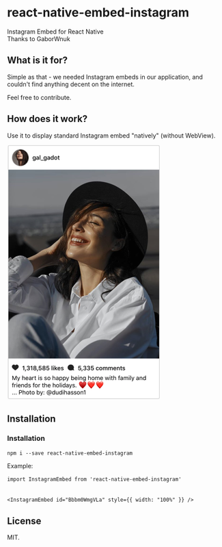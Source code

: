 # react-native-embed-instagram

Instagram Embed for React Native  
Thanks to GaborWnuk

## What is it for?
Simple as that - we needed Instagram embeds in our application, and couldn't find anything decent on the internet.

Feel free to contribute.

## How does it work?

Use it to display standard Instagram embed "natively" (without WebView).

![Screenshot](https://github.com/Kobidl/react-native-embed-instagram/blob/master/screenshots/screenshot001.png)

## Installation

### Installation

```
npm i --save react-native-embed-instagram
```

Example:

```
import InstagramEmbed from 'react-native-embed-instagram'  


<InstagramEmbed id="Bbbm0WmgVLa" style={{ width: "100%" }} />
```

## License
MIT.
